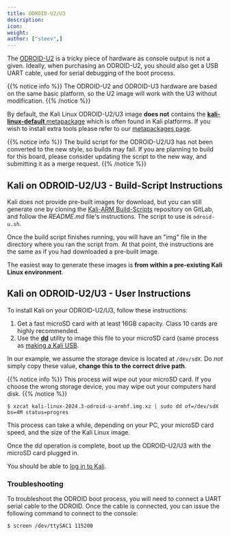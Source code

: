 ```yaml
---
title: ODROID-U2/U3
description:
icon:
weight:
author: ["steev",]
---
```


The [ODROID-U2](https://www.hardkernel.com/main/products/prdt_info.php?g_code=G135341370451) is a tricky piece of hardware as console output is not a given. Ideally, when purchasing an ODROID-U2, you should also get a USB UART cable, used for serial debugging of the boot process.

{{% notice info %}}
The ODROID-U2 and ODROID-U3 hardware are based on the same basic platform, so the U2 image will work with the U3 without modification.
{{% /notice %}}

By default, the Kali Linux ODROID-U2/U3 image **does not** contains the [**kali-linux-default** metapackage](/docs/general-use/metapackages/) which is often found in Kali platforms. If you wish to install extra tools please refer to our [metapackages page](/docs/general-use/metapackages/).

{{% notice info %}}
The build script for the ODROID-U2/U3 has not been converted to the new style, so builds may fail. If you are planning to build for this board, please consider updating the script to the new way, and submitting it as a merge request.
{{% /notice %}}

## Kali on ODROID-U2/U3 - Build-Script Instructions

Kali does not provide pre-built images for download, but you can still generate one by cloning the [Kali-ARM Build-Scripts](https://gitlab.com/kalilinux/build-scripts/kali-arm) repository on GitLab, and follow the _README.md_ file's instructions. The script to use is `odroid-u.sh`.

Once the build script finishes running, you will have an "img" file in the directory where you ran the script from. At that point, the instructions are the same as if you had downloaded a pre-built image.

The easiest way to generate these images is **from within a pre-existing Kali Linux environment**.

## Kali on ODROID-U2/U3 - User Instructions

To install Kali on your ODROID-U2/U3, follow these instructions:

1. Get a fast microSD card with at least 16GB capacity. Class 10 cards are highly recommended.
2. Use the **[dd](https://manpages.debian.org/testing/coreutils/dd.1.en.html)** utility to image this file to your microSD card (same process as [making a Kali USB](/docs/usb/live-usb-install-with-windows/).

In our example, we assume the storage device is located at `/dev/sdX`. Do _not_ simply copy these value, **change this to the correct drive path**.

{{% notice info %}}
This process will wipe out your microSD card. If you choose the wrong storage device, you may wipe out your computers hard disk.
{{% /notice %}}

```console
$ xzcat kali-linux-2024.3-odroid-u-armhf.img.xz | sudo dd of=/dev/sdX bs=4M status=progres
```

This process can take a while, depending on your PC, your microSD card speed, and the size of the Kali Linux image.

Once the _dd_ operation is complete, boot up the ODROID-U2/U3 with the microSD card plugged in.

You should be able to [log in to Kali](/docs/introduction/default-credentials/).

### Troubleshooting

To troubleshoot the ODROID boot process, you will need to connect a UART serial cable to the ODROID. Once the cable is connected, you can issue the following command to connect to the console:

```console
$ screen /dev/ttySAC1 115200
```
